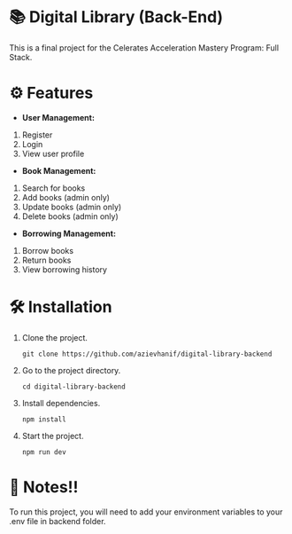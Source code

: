 # 📚 Digital Library (Back-End)
This is a final project for the Celerates Acceleration Mastery Program: Full Stack.

# ⚙️ Features
- **User Management:**
1. Register
2. Login
3. View user profile

- **Book Management:**
1. Search for books
2. Add books (admin only)
3. Update books (admin only)
4. Delete books (admin only)

- **Borrowing Management:**
1. Borrow books
2. Return books
3. View borrowing history

# 🛠️ Installation
1. Clone the project.
   ```
   git clone https://github.com/azievhanif/digital-library-backend
   ```
2. Go to the project directory.
   ```
   cd digital-library-backend
   ```
3. Install dependencies.
   ```
   npm install
   ```
4. Start the project.
   ```
   npm run dev
   ```
# 🚨 Notes!!
To run this project, you will need to add your environment variables to your .env file in backend folder.
